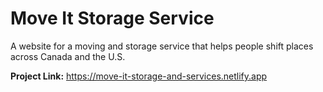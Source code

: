 # Move It Storage Service


A website for a moving and storage service that helps people shift places across Canada and the U.S.

**Project Link:** https://move-it-storage-and-services.netlify.app
